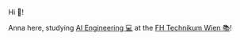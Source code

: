 Hi 👋! 

Anna here, studying [AI Engineering 💻](https://www.technikum-wien.at/studiengaenge/master-ai-engineering/) at the [FH Technikum Wien 📚](https://www.technikum-wien.at/)!  

